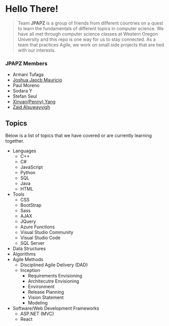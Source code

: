 # Hello There!
> Team **JPAPZ** is a group of friends from different countries on a quest to learn the fundamentals of different topics in computer science.
> We have all met through computer science classes at Western Oregon University and this repo is one way for us to stay connected.
> As a team that practices Agile, we work on small side projects that are tied with our interests.

### JPAPZ Members
* Armani Tufaga
* [Joshua Jaocb Mauricio](https://github.com/jmauricio1)
* Paul Moreno
* Sodara Y
* Stefan Seul
* [Xinyan(Penny) Yang](https://github.com/Penny993131)
* [Zaid Alsuwayyigh](https://github.com/ZeedAlsuwayyigh)

## Topics
Below is a list of topics that we have covered or are currently learning together.
* Languages
	* C++
	* C#
	* JavaScript
	* Python
	* SQL
	* Java
	* HTML
* Tools
	* CSS
	* BootStrap
	* Sass
	* AJAX
	* JQuery
	* Azure Functions
	* Visual Studio Community
	* Visual Studio Code
	* SQL Server
* Data Structures
* Algorithms 
* Agile Methods
	* Disciplined Agile Delivery (DAD)
	* Inception
		* Requirements Envisioning
		* Architecutre Envisioning
		* Environment
		* Release Planning
		* Vision Statement
		* Modeling
* Software/Web Development Frameworks
	* ASP.NET (MVC)
	* React
